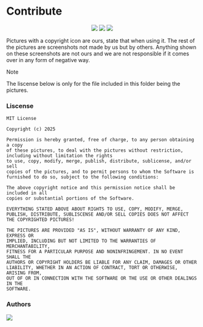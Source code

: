 # Contribute

<p align="center">
<img src="https://img.shields.io/badge/liscense-MIT-orange">
  <img src="https://img.shields.io/badge/stylesheet_version-2.1.1-green">
  <img src="https://img.shields.io/badge/language-qss-blue">
</p>

Pictures with a copyright icon are ours, state that when using it. The rest of the pictures are screenshots not made by us but by others. Anything shown on these screenshots are not ours and we are not responsible if it comes over in any form of negative way.


> [!NOTE]
> The liscense below is only for the file included in this folder being the pictures.

 ### Liscense

```
MIT License

Copyright (c) 2025 

Permission is hereby granted, free of charge, to any person obtaining a copy
of these pictures, to deal with the pictures without restriction, including without limitation the rights
to use, copy, modify, merge, publish, distribute, sublicense, and/or sell
copies of the pictures, and to permit persons to whom the Software is
furnished to do so, subject to the following conditions:

The above copyright notice and this permission notice shall be included in all
copies or substantial portions of the Software.

EVERYTHING STATED ABOVE ABOUT RIGHTS TO USE, COPY, MODIFY, MERGE, PUBLISH, DISTRIBUTE, SUBLISCENSE AND/OR SELL COPIES DOES NOT AFFECT THE COPYRIGHTED PICTURES!

THE PICTURES ARE PROVIDED "AS IS", WITHOUT WARRANTY OF ANY KIND, EXPRESS OR
IMPLIED, INCLUDING BUT NOT LIMITED TO THE WARRANTIES OF MERCHANTABILITY,
FITNESS FOR A PARTICULAR PURPOSE AND NONINFRINGEMENT. IN NO EVENT SHALL THE
AUTHORS OR COPYRIGHT HOLDERS BE LIABLE FOR ANY CLAIM, DAMAGES OR OTHER
LIABILITY, WHETHER IN AN ACTION OF CONTRACT, TORT OR OTHERWISE, ARISING FROM,
OUT OF OR IN CONNECTION WITH THE SOFTWARE OR THE USE OR OTHER DEALINGS IN THE
SOFTWARE.
```

### Authors

<a href="https://github.com/phoubia/vexillon/graphs/contributors">
  <img src="https://contributors-img.web.app/image?repo=phoubia/vexillon" />
</a>
